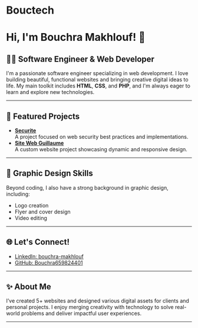 # Bouctech
# Hi, I'm Bouchra Makhlouf! 👋

## 👩‍💻 Software Engineer & Web Developer

I'm a passionate software engineer specializing in web development. I love building beautiful, functional websites and bringing creative digital ideas to life. My main toolkit includes **HTML**, **CSS**, and **PHP**, and I'm always eager to learn and explore new technologies.

---

## 🚀 Featured Projects

- [**Securite**](https://github.com/Bouchra659824401/securite)  
  A project focused on web security best practices and implementations.  
- [**Site Web Guillaume**](https://github.com/Bouchra659824401/sitewebguillaume)  
  A custom website project showcasing dynamic and responsive design.

---

## 🎨 Graphic Design Skills

Beyond coding, I also have a strong background in graphic design, including:
- Logo creation
- Flyer and cover design
- Video editing

---

## 🌐 Let's Connect!

- [LinkedIn: bouchra-makhlouf](https://www.linkedin.com/in/bouchra-makhlouf-7a266a160?utm_source=share&utm_campaign=share_via&utm_content=profile&utm_medium=android_app)
- [GitHub: Bouchra659824401](https://github.com/Bouchra659824401)

---

## ✨ About Me

I’ve created 5+ websites and designed various digital assets for clients and personal projects. I enjoy merging creativity with technology to solve real-world problems and deliver impactful user experiences.

---

<!--
**Bouchra659824401/Bouchra659824401** is a ✨ special ✨ repository because its `README.md` (this file) appears on your GitHub profile.
-->
